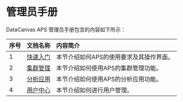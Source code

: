 # 管理员手册
DataCanvas APS 管理员手册包含的内容如下所示：

| 序号 | 文档名称 | 内容简介 |
| :--- | :--- | :--- |
| 1 | [快速入门](admin_guide/quick_start.md) | 本节介绍如何APS的使用要求及其操作界面。 |
| 2 | [集群管理](admin_guide/cluster_management.md) | 本节介绍如何使用APS的集群管理功能。 |
| 3 | [分析应用](admin_guide/analysis_app.md) | 本节介绍如何使用APS的分析应用功能。 |
| 4 | [用户中心](wadmin_guide/user_center.md) | 本节介绍如何进行用户管理。 |